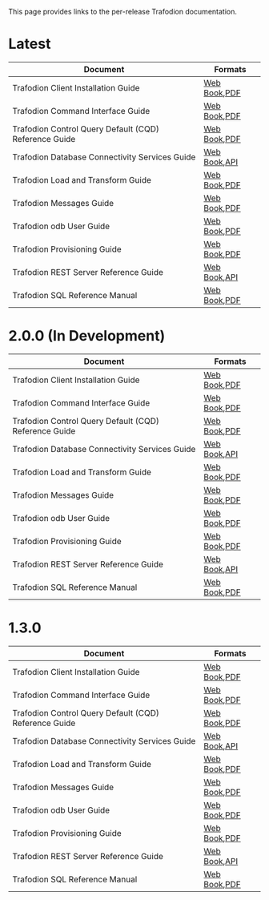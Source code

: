 <!--
  Licensed under the Apache License, Version 2.0 (the "License");
  you may not use this file except in compliance with the License.
  You may obtain a copy of the License at
 
      http://www.apache.org/licenses/LICENSE-2.0
 
  Unless required by applicable law or agreed to in writing, software
  distributed under the License is distributed on an "AS IS" BASIS,
  WITHOUT WARRANTIES OR CONDITIONS OF ANY KIND, either express or implied.
  See the License for the specific language governing permissions and
  limitations under the 
  License.
-->
This page provides links to the per-release Trafodion documentation.

# Latest

Document                                              | Formats
------------------------------------------------------|-----------------------------------
Trafodion Client Installation Guide                   | [Web Book](docs/client_install/index.html),[PDF](docs/client_install/Trafodion_Client_Installation_Guide.pdf)
Trafodion Command Interface Guide                     | [Web Book](docs/command_interface/index.html),[PDF](docs/command_interface/Trafodion_Command_Interface_Guide.pdf)
Trafodion Control Query Default (CQD) Reference Guide | [Web Book](docs/cqd_reference/index.html),[PDF](docs/cqd_interface/Trafodion_CQD_Reference_Guide.pdf)
Trafodion Database Connectivity Services Guide        | [Web Book](docs/dcs_reference/index.html),[API](docs/dcs_reference/apidocs/index.html)
Trafodion Load and Transform Guide                    | [Web Book](docs/load_transform/index.html),[PDF](docs/load_transform/Trafodion_Load_Transform_Guide.pdf)
Trafodion Messages Guide                              | [Web Book](docs/messages_guide/index.html),[PDF](docs/messages_guide/Trafodion_Messages_Guide.pdf)
Trafodion odb User Guide                              | [Web Book](docs/odb/index.html),[PDF](docs/odb/Trafodion_odb_User_Guide.pdf)
Trafodion Provisioning Guide                          | [Web Book](docs/provisioning_guide/index.html),[PDF](docs/provisioning_guide/Trafodion_Provisioning_Guide.pdf)
Trafodion REST Server Reference Guide                 | [Web Book](docs/rest_reference/index.html),[API](docs/rest_reference/apidocs/index.html)
Trafodion SQL Reference Manual                        | [Web Book](docs/sql_reference/index.html),[PDF](docs/sql_reference/Trafodion_SQL_Reference_Manual.pdf)

# 2.0.0 (In Development)

Document                                              | Formats
------------------------------------------------------|-----------------------------------
Trafodion Client Installation Guide                   | [Web Book](docs/2.0.0/client_install/index.html),[PDF](docs/2.0.0/client_install/Trafodion_Client_Installation_Guide.pdf)
Trafodion Command Interface Guide                     | [Web Book](docs/2.0.0/command_interface/index.html),[PDF](docs/2.0.0/command_interface/Trafodion_Command_Interface_Guide.pdf)
Trafodion Control Query Default (CQD) Reference Guide | [Web Book](docs/2.0.0/cqd_reference/index.html),[PDF](docs/2.0.0/cqd_interface/Trafodion_CQD_Reference_Guide.pdf)
Trafodion Database Connectivity Services Guide        | [Web Book](docs/2.0.0/dcs_reference/index.html),[API](docs/2.0.0/dcs_reference/apidocs/index.html)
Trafodion Load and Transform Guide                    | [Web Book](docs/2.0.0/load_transform/index.html),[PDF](docs/2.0.0/load_transform/Trafodion_Load_Transform_Guide.pdf)
Trafodion Messages Guide                              | [Web Book](docs/2.0.0/messages_guide/index.html),[PDF](docs/2.0.0/messages_guide/Trafodion_Messages_Guide.pdf)
Trafodion odb User Guide                              | [Web Book](docs/2.0.0/odb/index.html),[PDF](docs/2.0.0/odb/Trafodion_odb_User_Guide.pdf)
Trafodion Provisioning Guide                          | [Web Book](docs/2.0.0/provisioning_guide/index.html),[PDF](docs/2.0.0/provisioning_guide/Trafodion_Provisioning_Guide.pdf)
Trafodion REST Server Reference Guide                 | [Web Book](docs/2.0.0/rest_reference/index.html),[API](docs/2.0.0/rest_reference/apidocs/index.html)
Trafodion SQL Reference Manual                        | [Web Book](docs/2.0.0/sql_reference/index.html),[PDF](docs/2.0.0/sql_reference/Trafodion_SQL_Reference_Manual.pdf)

# 1.3.0

Document                                              | Formats
------------------------------------------------------|-----------------------------------
Trafodion Client Installation Guide                   | [Web Book](docs/1.3.0/client_install/index.html),[PDF](docs/1.3.0/client_install/Trafodion_Client_Installation_Guide.pdf)
Trafodion Command Interface Guide                     | [Web Book](docs/1.3.0/command_interface/index.html),[PDF](docs/1.3.0/command_interface/Trafodion_Command_Interface_Guide.pdf)
Trafodion Control Query Default (CQD) Reference Guide | [Web Book](docs/1.3.0/cqd_reference/index.html),[PDF](docs/1.3.0/cqd_interface/Trafodion_CQD_Reference_Guide.pdf)
Trafodion Database Connectivity Services Guide        | [Web Book](docs/1.3.0/dcs_reference/index.html),[API](docs/1.3.0/dcs_reference/apidocs/index.html)
Trafodion Load and Transform Guide                    | [Web Book](docs/1.3.0/load_transform/index.html),[PDF](docs/1.3.0/load_transform/Trafodion_Load_Transform_Guide.pdf)
Trafodion Messages Guide                              | [Web Book](docs/1.3.0/messages_guide/index.html),[PDF](docs/1.3.0/messages_guide/Trafodion_Messages_Guide.pdf)
Trafodion odb User Guide                              | [Web Book](docs/1.3.0/odb/index.html),[PDF](docs/1.3.0/odb/Trafodion_odb_User_Guide.pdf)
Trafodion Provisioning Guide                          | [Web Book](docs/1.3.0/provisioning_guide/index.html),[PDF](docs/1.3.0/provisioning_guide/Trafodion_Provisioning_Guide.pdf)
Trafodion REST Server Reference Guide                 | [Web Book](docs/1.3.0/rest_reference/index.html),[API](docs/1.3.0/rest_reference/apidocs/index.html)
Trafodion SQL Reference Manual                        | [Web Book](docs/1.3.0/sql_reference/index.html),[PDF](docs/1.3.0/sql_reference/Trafodion_SQL_Reference_Manual.pdf)

